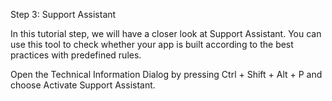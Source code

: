 Step 3: Support Assistant

In this tutorial step, we will have a closer look at Support Assistant. You can use this tool to check whether your app is built according to the best practices with predefined rules.

Open the Technical Information Dialog by pressing Ctrl + Shift + Alt + P and choose Activate Support Assistant.
